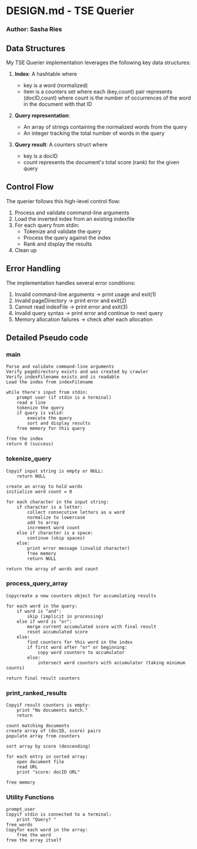 # DESIGN.md - TSE Querier
### Author: Sasha Ries

## Data Structures

My TSE Querier implementation leverages the following key data structures:

1. **Index**: A hashtable where
   - key is a word (normalized)
   - item is a counters set where each (key,count) pair represents (docID,count) where count is the number of occurrences of the word in the document with that ID

2. **Query representation**: 
   - An array of strings containing the normalized words from the query
   - An integer tracking the total number of words in the query

3. **Query result**: A counters struct where
   - key is a docID
   - count represents the document's total score (rank) for the given query

## Control Flow

The querier follows this high-level control flow:

1. Process and validate command-line arguments
2. Load the inverted index from an existing indexfile
3. For each query from stdin:
   - Tokenize and validate the query
   - Process the query against the index
   - Rank and display the results
4. Clean up

## Error Handling

The implementation handles several error conditions:

1. Invalid command-line arguments → print usage and exit(1)
2. Invalid pageDirectory → print error and exit(2)
3. Cannot read indexFile → print error and exit(3)
4. Invalid query syntax → print error and continue to next query
5. Memory allocation failures → check after each allocation

## Detailed Pseudo code

### main

``` 
Parse and validate command-line arguments
Verify pageDirectory exists and was created by crawler
Verify indexFilename exists and is readable
Load the index from indexFilename

while there's input from stdin:
    prompt user (if stdin is a terminal)
    read a line
    tokenize the query
    if query is valid:
        execute the query
        sort and display results
    free memory for this query

free the index
return 0 (success) 
```

### tokenize_query
```
Copyif input string is empty or NULL:
    return NULL
    
create an array to hold words
initialize word count = 0

for each character in the input string:
    if character is a letter:
        collect consecutive letters as a word
        normalize to lowercase
        add to array
        increment word count
    else if character is a space:
        continue (skip spaces)
    else:
        print error message (invalid character)
        free memory
        return NULL

return the array of words and count
```

### process_query_array
```
Copycreate a new counters object for accumulating results

for each word in the query:
    if word is "and":
        skip (implicit in processing)
    else if word is "or":
        merge current accumulated score with final result
        reset accumulated score
    else:
        find counters for this word in the index
        if first word after "or" or beginning:
            copy word counters to accumulator
        else:
            intersect word counters with accumulator (taking minimum counts)

return final result counters
```

### print_ranked_results
```
Copyif result counters is empty:
    print "No documents match."
    return

count matching documents
create array of (docID, score) pairs
populate array from counters

sort array by score (descending)

for each entry in sorted array:
    open document file
    read URL
    print "score: docID URL"

free memory
```

### Utility Functions
```
prompt_user
Copyif stdin is connected to a terminal:
    print "Query? "
free_words
Copyfor each word in the array:
    free the word
free the array itself
```